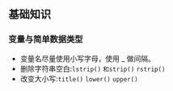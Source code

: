 ## 基础知识
### 变量与简单数据类型
- 变量名尽量使用小写字母，使用 _ 做间隔。
- 删除字符串空白:`lstrip()` `和strip()` `rstrip()`
- 改变大小写:`title()` `lower()` `upper()`
